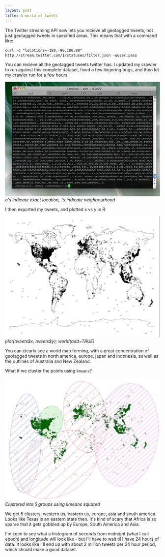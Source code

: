 ```yaml
---
layout: post
title: A world of tweets
---
```


The Twitter streaming API now lets you recieve all geotagged tweets, not just geotagged tweets in specified areas. This means that with a command like:

    curl -d "locations=-180,-90,180,90" http://stream.twitter.com/1/statuses/filter.json -uuser:pass
    
You can recieve all the geotagged tweets twitter has. I updated my crawler to run against this complete dataset, fixed a few lingering bugs, and then let my crawler run for a few hours:

<img src="/images/ooo.png">
<cite>o's indicate exact location, .'s indicate neighbourhood</cite>

I then exported my tweets, and plotted x vs y in R:

<img src="/images/worldtweets.png">
<cite>plot(tweets$x, tweets$y); world(add=TRUE)</cite>
  
You can clearly see a world map forming, with a great concentration of geotagged tweets in north america, europe, japan and indonesia, as well as the outlines of Australia and New Zealand.

What if we cluster the points using `kmeans`?

<img src="/images/kmeans.png">
<cite>Clustered into 5 groups using kmeans squared</cite>

We get 5 clusters, western us, eastern us, europe, asia and south america. Looks like Texas is an eastern state then. It's kind of scary that Africa is so sparse that it gets gobbled up by Europe, South America and Asia.

I'm keen to see what a histogram of seconds from midnight (what I call epoch) and longitude will look like - but i'll have to wait til I have 24 hours of data. It looks like I'll end up with about 2 million tweets per 24 hour period, which should make a good dataset.
